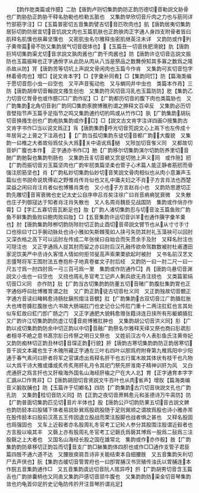 <!-- { "loadSidebar": true } -->
　　【韵作肐类篇或作臆】二肋【唐韵卢则切集韵韵防正韵历德切音勒説文胁骨也广韵胁肋正韵胁干释名肋勒也检勒五脏也　又集韵举欣切音斤肉之力也与筋同详竹部筋字注】□【玉篇普密切五音集韵譬吉切音匹吹肉也】肌【唐韵居夷切集韵居狋切韵防居宜切音饥説文肉也玉篇肌肤也正韵肤肉正字通人身四支附骨者皆曰肌释名肌懻也肤幕坚懻也　又密肌虫名尔雅释虫密肌继英注未详　又韵防或作列子黄帝篇骨不防又集韵居气切音旣体也】【玉篇丑一切音抶肥滑貌】肍【唐韵巨鸠切集韵渠尤切音求説文孰肉酱也广韵干肉酱也】防【唐韵许讫切音迄説文振防也玉篇振眸也正字通佾字从此防从肉从八当是祭品之数舞佾知其多寡之数爲之隆杀故从防】肎【唐韵苦等切坑上声説文骨闲肉也玉篇今作肯　又集韵可亥切音恺字林着骨肉也】增□【说文肯本字】□【字彚补同肴】□【集韵同饤】防【篇海类编于愿切音怨小虫一曰空也　又平声音寃动也　又与蜎同井中虫也　类篇本作肙】三防【唐韵胡岸切音翰説文搔生创也　又集韵符风切音冯乳也玉篇防防】肐【集韵乙力切音亿胷骨也或作臆□□广韵作肊】□【广韵都历切音的腹下肉也类篇胁也　又广韵集韵北角切音剥广韵同□集韵豕腴博雅肑谓之胂释文百卓反　又集韵必历切音壁指节声玉篇手足指节之鸣又集韵逋约切肑鸣或从竹作□】肒【广韵集韵胡玩切音换搔生创也广韵疱肒集韵或作□】□【説文古文肯字注详四画○按集韵古文肯字书作□当以说文爲正】肓【唐韵集韵呼光切音荒説文心上鬲下也左传成十年居肓之上膏之下注鬲也】【广韵当孤切集韵东徒切音都广韵大腹貌　又集韵一曰椎之大者故俗爲仗头大爲关中语讹爲檛　又陟加切音奓义同　又都故切音妒广腹也本作　正字通亦书作□】肔【广韵移尔切集韵演尔切韵防养里切音酏广韵肔裂也集韵刳肠也　又集韵丑豸切音褫又赏是切弛上声义同　或作胣】肕【广韵而振切音刃玉篇坚肉也广韵牢肕类篇坚柔也管子心术篇人能正静者筋肕而骨强注肕筋坚也】肖【广韵私妙切集韵仙妙切音笑説文骨肉相似也从肉小意兼声玉篇似也书説命说筑傅岩之野惟肖传肖似也又礼中庸夫妇之不肖子方言肖法也西楚梁益之闲曰肖注肖者似也博雅肖类也　又小也子方言赵肖小也　又韵防思邀切正韵先雕切音宵衰微也史记太史公自序申吕肖矣注徐广曰肖音痟痟犹衰微　又失散也庄子列御冦达于知者肖注肖失散也　又人名周肖魏臣见战国防　集韵或作俏亦作霄】□【字汇五寡切音瓦断足也】肗【广韵人渚切集韵忍与切音汝玉篇鱼败广韵鱼不鲜集韵鱼败曰鲍肉败曰肗】□【五音集韵许运切音训羊也通作臐字彚羊羮也】肘【唐韵集韵陟栁切韵防陟肘切正韵止酉切音帚説文臂节也从从寸寸手寸口也徐曰寸口手腕动脉处也诗小雅如矢斯棘笺如人挟弓矢防其肘礼玉藻袂可以回肘又深衣格之高下可以运肘左传成二年张侯曰自始合而矢贯余手及肘　又释名肘注也可隠注也　又正字通爲人捉其肘而留之亦曰肘后汉孔融传欲命驾数数被肘杜甫遭田家泥饮美严中丞诗久客惜人情如何拒邻叟高声索果栗欲起时被肘　又书名前汉艺文志彊弩将军王围肘法五巻抱朴子地真卷崔文子肘后经　又韵防一曰一肘二尺一曰一尺五寸爲一肘四肘爲一弓三百弓爲一里　集韵或作防通作□】肙【唐韵乌悬切音渊説文小虫也一曰空也　又挠也周礼冬官考工记庐人剸兵欲无肙注挠也　又类篇萦绢切音□义同　亦作防】肚【广韵当古切集韵韵防董五切音赌广韵腹肚集韵胃也正字通俗呼曰肚博雅胃谓之肚　又广韵正韵徒古切音杜义同　又正韵独故切音覩正字通方音读曰睹韩愈诗肠肚鎭煎煼注音覩】肛【广韵集韵古双切音江广韵胮肛胀大也埤苍胮肛腹胀也六书故大肠端肛门也史记仓公传肛门重十二两注肛釭也言其处似车釭故曰釭门卽广肠之门　又正字通肥大貌韩愈赠张籍诗连日挟所有形躯蝢胮肛　又广韵许江切集韵韵防虚江切音痥博雅肛肿也　又集韵胡公切音洪义同】肜【广韵以戎切集韵韵防余中切正韵以中切音融广韵祭名尔雅释天绎又祭也商曰肜疏肜者相寻不絶之意书髙宗肜日传祭之明日又祭也　又姓前汉古今人表肜鱼氏注黄帝妃　又韵防痴林切正韵丑林切音琛正韵行貌】肝【唐韵古寒切集韵韵防正韵居寒切音干説文本藏也生于木魄所藏正字通左三叶右四叶以胆爲府附脊第九椎爲阳中少阳通于春气素问曰肝者将军之官谋虑出焉释名肝干也五行属木故其体状有枝干也凡物以大爲干诗大雅或燔或炙传炙用肝礼月令其祀门祭先肝淮南子精神训肝为风　又白虎通肝之爲言扞也又肝楡海外国名山海经肝楡之尸在大人北】育【正字通育本字字汇譌从□作育非】□【唐韵胡田切音贤説文牛百叶也从肉省声】增肞【篇海类编音义腶肞脯也】防【玉篇许于切鄕名】四防【广韵集韵古穴切音玦説文孔也广韵孔防　又集韵桂切音防义同】防【正韵之夜切音蔗韩愈元和圣德诗万牛脔防】防【广韵普面切集韵匹见切音片半体也】股【唐韵公戸切韵防果五切音古説文髀也韵防胫本曰股辅下体者易説卦巽爲股疏股随于足则巽顺之谓故爲股也诗小雅赤芾在股传胫本曰股前汉髙五王传因退立股战而栗注股脚也战者惧之甚也　又释名股固也爲强固也　又车上近毂者亦名股周礼冬官考工记轮人参分其股围注股谓近毂者也方言股以喩其丰　又磬上亦有股周礼冬官考工记磬氏爲磬其博爲一股爲二鼔爲三注股磬之上大者也　又国名山海经长股之国在雄常北　集韵或作亦作骰】肢【广韵集韵韵防章移切正韵旨而切音支广韵□躰集韵体四胑也或作□□通作支管子君臣篇四肢不通六道不达　又腰肢庾肩吾诗非关能结束本自细腰肢　又五音集韵矢利切尸去声侠也】朊【集韵古缓切音管胃府也一曰卽胃脯汉书货殖传浊氏以胃脯连本作脘五音集韵通作□　又五音集韵虞远切音阮人隂异呼】肣【广韵胡男切音含玉篇舌也广韵排囊柄也又同圅又集韵戸感切音颔牛腹也　又集韵韵防渠金切音琴集韵敛也灼龟首仰足肣史记龟防传肣开注音琴肣谓兆足】
